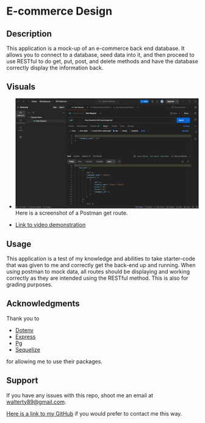 # E-commerce Design


## Description
This application is a mock-up of an e-commerce back end database. It allows you to connect to a database, seed data into it, and then proceed to use RESTful to do get, put, post, and delete methods and have the database correctly display the information back.

## Visuals
* ![Here is a screenshot](./assets/Capture.JPG) Here is a screenshot of a Postman get route.

* [Link to video demonstration](https://drive.google.com/file/d/1qZJ5UN8job2ABGZVs2pRsl37UF0oB5KQ/view?usp=sharing)

## Usage
This application is a test of my knowledge and abilities to take starter-code that was given to me and correctly get the back-end up and running. When using postman to mock data, all routes should be displaying and working correctly as they are intended using the RESTful method. This is also for grading purposes.

## Acknowledgments
Thank you to 
* [Dotenv](https://www.npmjs.com/package/dotenv)
* [Express](https://www.npmjs.com/package/express)
* [Pg](https://www.npmjs.com/package/pg)
* [Sequelize](https://www.npmjs.com/package/sequelize) 

for allowing me to use their packages.

## Support
If you have any issues with this repo, shoot me an email at walterty89@gmail.com. 

[Here is a link to my GitHub](https://github.com/TyWalter) if you would prefer to contact me this way.